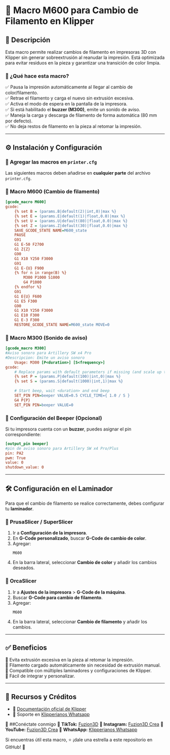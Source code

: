 # 🎨 Macro M600 para Cambio de Filamento en Klipper

## 📌 Descripción

Esta macro permite realizar cambios de filamento en impresoras 3D con Klipper sin generar sobreextrusión al reanudar la impresión. Está optimizada para evitar residuos en la pieza y garantizar una transición de color limpia.

### 🔹 ¿Qué hace esta macro?
✅ Pausa la impresión automáticamente al llegar al cambio de color/filamento.  
✅ Retrae el filamento y carga el nuevo sin extrusión excesiva.  
✅ Activa el modo de espera en la pantalla de la impresora.  
✅ Si está habilitado el **buzzer (M300)**, emite un sonido de aviso.  
✅ Maneja la carga y descarga de filamento de forma automática (80 mm por defecto).  
✅ No deja restos de filamento en la pieza al retomar la impresión.  

---

## ⚙️ Instalación y Configuración

### 📁 Agregar las macros en `printer.cfg`
Las siguientes macros deben añadirse en **cualquier parte** del archivo `printer.cfg`.

### 📌 Macro M600 (Cambio de filamento)
```ini
[gcode_macro M600]
gcode:
    {% set B = (params.B|default(2)|int,0)|max %}
    {% set E = (params.E|default(1)|float,0.0)|max %}
    {% set U = (params.U|default(80)|float,0.0)|max %}
    {% set Z = (params.Z|default(30)|float,0.0)|max %}
    SAVE_GCODE_STATE NAME=M600_state
    PAUSE
    G91
    G1 E-50 F2700
    G1 Z{Z}
    G90
    G1 X10 Y250 F3000
    G91
    G1 E-{U} F900
    {% for n in range(B) %}
        M300 P1000 S1000
        G4 P1000
    {% endfor %}
    G91
    G1 E{U} F600
    G1 E5 F300
    G90
    G1 X10 Y250 F3000
    G1 E10 F300
    G1 E-3 F300
    RESTORE_GCODE_STATE NAME=M600_state MOVE=0
```

### 📌 Macro M300 (Sonido de aviso)
```ini
[gcode_macro M300]
#Aviso sonoro para Artillery SW x4 Pro
#Descripcion: Emite un aviso sonoro
	Usage: M300 [P<duration>] [S<frequency>]
gcode:
	# Replace params with default parameters if missing (and scale up to minimum)
	{% set P = (params.P|default(100)|int,0)|max %}
	{% set S = (params.S|default(1000)|int,1)|max %}
	
	# Start beep, wait <duration> and end beep
	SET_PIN PIN=beeper VALUE=0.5 CYCLE_TIME={ 1.0 / S }
	G4 P{P}
	SET_PIN PIN=beeper VALUE=0
```

### 📌 Configuración del Beeper (Opcional)
Si tu impresora cuenta con un **buzzer**, puedes asignar el pin correspondiente:
```ini
[output_pin beeper]
#pin de aviso sonoro para Artillery SW x4 Pro/Plus
pin: PA2
pwm: True
value: 0
shutdown_value: 0
```

---

## 🛠️ Configuración en el Laminador
Para que el cambio de filamento se realice correctamente, debes configurar tu **laminador**.

### 🔹 PrusaSlicer / SuperSlicer
1. Ir a **Configuración de la impresora**.
2. En **G-Code personalizado**, buscar **G-Code de cambio de color**.
3. Agregar:
   ```
   M600
   ```
4. En la barra lateral, seleccionar **Cambio de color** y añadir los cambios deseados.

### 🔹 OrcaSlicer
1. Ir a **Ajustes de la impresora** > **G-Code de la máquina**.
2. Buscar **G-Code para cambio de filamento**.
3. Agregar:
   ```
   M600
   ```
4. En la barra lateral, seleccionar **Cambio de filamento** y añadir los cambios.

---

## ✅ Beneficios
🔹 Evita extrusión excesiva en la pieza al retomar la impresión.  
🔹 Filamento cargado automáticamente sin necesidad de extrusión manual.  
🔹 Compatible con múltiples laminadores y configuraciones de Klipper.  
🔹 Fácil de integrar y personalizar.  

---

## 🔗 Recursos y Créditos
- 📄 [Documentación oficial de Klipper](https://www.klipper3d.org/)
- 💬 Soporte en [Klipperianos Whatsapp](https://chat.whatsapp.com/IHaUnmBsNPnJ1kDIenCrmT)

📢 ##Conéctate conmigo
🔗 **TikTok:** [Fuzion3D](https://www.tiktok.com/@fuzion3d)
📸 **Instagram:** [Fuzion3D Crea](https://www.instagram.com/fuzion3dcrea)
🎥 **YouTube:** [Fuzion3D Crea](https://youtube.com/@fuzion3dcrea)
💬 **WhatsApp:** [Klipperianos Whatsapp](https://chat.whatsapp.com/IHaUnmBsNPnJ1kDIenCrmT)

Si encuentras útil esta macro, ⭐ ¡dale una estrella a este repositorio en GitHub! 🚀
